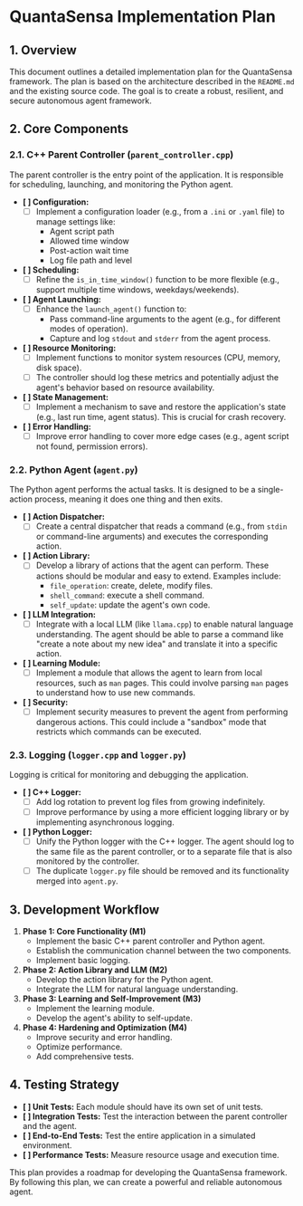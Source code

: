 # QuantaSensa Implementation Plan

## 1. Overview

This document outlines a detailed implementation plan for the QuantaSensa framework. The plan is based on the architecture described in the `README.md` and the existing source code. The goal is to create a robust, resilient, and secure autonomous agent framework.

## 2. Core Components

### 2.1. C++ Parent Controller (`parent_controller.cpp`)

The parent controller is the entry point of the application. It is responsible for scheduling, launching, and monitoring the Python agent.

- **[ ] Configuration:**
    -   [ ] Implement a configuration loader (e.g., from a `.ini` or `.yaml` file) to manage settings like:
        -   Agent script path
        -   Allowed time window
        -   Post-action wait time
        -   Log file path and level
- **[ ] Scheduling:**
    -   [ ] Refine the `is_in_time_window()` function to be more flexible (e.g., support multiple time windows, weekdays/weekends).
- **[ ] Agent Launching:**
    -   [ ] Enhance the `launch_agent()` function to:
        -   Pass command-line arguments to the agent (e.g., for different modes of operation).
        -   Capture and log `stdout` and `stderr` from the agent process.
- **[ ] Resource Monitoring:**
    -   [ ] Implement functions to monitor system resources (CPU, memory, disk space).
    -   [ ] The controller should log these metrics and potentially adjust the agent's behavior based on resource availability.
- **[ ] State Management:**
    -   [ ] Implement a mechanism to save and restore the application's state (e.g., last run time, agent status). This is crucial for crash recovery.
- **[ ] Error Handling:**
    -   [ ] Improve error handling to cover more edge cases (e.g., agent script not found, permission errors).

### 2.2. Python Agent (`agent.py`)

The Python agent performs the actual tasks. It is designed to be a single-action process, meaning it does one thing and then exits.

- **[ ] Action Dispatcher:**
    -   [ ] Create a central dispatcher that reads a command (e.g., from `stdin` or command-line arguments) and executes the corresponding action.
- **[ ] Action Library:**
    -   [ ] Develop a library of actions that the agent can perform. These actions should be modular and easy to extend. Examples include:
        -   `file_operation`: create, delete, modify files.
        -   `shell_command`: execute a shell command.
        -   `self_update`: update the agent's own code.
- **[ ] LLM Integration:**
    -   [ ] Integrate with a local LLM (like `llama.cpp`) to enable natural language understanding. The agent should be able to parse a command like "create a note about my new idea" and translate it into a specific action.
- **[ ] Learning Module:**
    -   [ ] Implement a module that allows the agent to learn from local resources, such as `man` pages. This could involve parsing `man` pages to understand how to use new commands.
- **[ ] Security:**
    -   [ ] Implement security measures to prevent the agent from performing dangerous actions. This could include a "sandbox" mode that restricts which commands can be executed.

### 2.3. Logging (`logger.cpp` and `logger.py`)

Logging is critical for monitoring and debugging the application.

- **[ ] C++ Logger:**
    -   [ ] Add log rotation to prevent log files from growing indefinitely.
    -   [ ] Improve performance by using a more efficient logging library or by implementing asynchronous logging.
- **[ ] Python Logger:**
    -   [ ] Unify the Python logger with the C++ logger. The agent should log to the same file as the parent controller, or to a separate file that is also monitored by the controller.
    -   [ ] The duplicate `logger.py` file should be removed and its functionality merged into `agent.py`.

## 3. Development Workflow

1.  **Phase 1: Core Functionality (M1)**
    -   Implement the basic C++ parent controller and Python agent.
    -   Establish the communication channel between the two components.
    -   Implement basic logging.
2.  **Phase 2: Action Library and LLM (M2)**
    -   Develop the action library for the Python agent.
    -   Integrate the LLM for natural language understanding.
3.  **Phase 3: Learning and Self-Improvement (M3)**
    -   Implement the learning module.
    -   Develop the agent's ability to self-update.
4.  **Phase 4: Hardening and Optimization (M4)**
    -   Improve security and error handling.
    -   Optimize performance.
    -   Add comprehensive tests.

## 4. Testing Strategy

-   **[ ] Unit Tests:** Each module should have its own set of unit tests.
-   **[ ] Integration Tests:** Test the interaction between the parent controller and the agent.
-   **[ ] End-to-End Tests:** Test the entire application in a simulated environment.
-   **[ ] Performance Tests:** Measure resource usage and execution time.

This plan provides a roadmap for developing the QuantaSensa framework. By following this plan, we can create a powerful and reliable autonomous agent.
